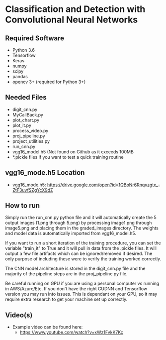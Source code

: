 # Classification and Detection with Convolutional Neural Networks

## Required Software
- Python 3.6
- Tensorflow
- Keras
- numpy
- scipy
- pandas
- opencv 3+ (required for Python 3+)

## Needed Files
- digit_cnn.py
- MyCallBack.py
- plot_chart.py
- plot_it.py
- process_video.py
- proj_pipeline.py
- project_utilities.py
- run_cnn.py
- vgg16_model.h5 (Not found on Github as it exceeds 100MB
- *.pickle files if you want to test a quick training routine

## vgg16_mode.h5 Location
- vgg16_mode.h5: https://drive.google.com/open?id=1QBoNr6Rnqvzgtx_-ZtF3uvfSZgYcX9dZ

## How to run
Simply run the run_cnn.py python file and it will automatically create the 5 output images (1.png through 5.png) by processing image1.png through image5.png and placing them in the graded_images directory.  The weights and model data is automatically imported from vgg16_model.h5.

If you want to run a short iteration of the training procedure, you can set the variable "train_it" to True and it will pull in data from the .pickle files.  It will output a few file artifacts which can be ignored/removed if desired.  The only purpose of including these were to verify the training worked correctly.

The CNN model architecture is stored in the digit_cnn.py file and the majority of the pipeline steps are in the proj_pipeline.py file.  

Be careful running on GPU if you are using a personal computer vs running in AWS/Azure/Etc.  If you don't have the right CUDNN and Tensorflow version you may run into issues.  This is dependant on your GPU, so it may require extra research to get your machine set up correctly.

## Video(s)
- Example video can be found here:
  * https://www.youtube.com/watch?v=xWz1FvkK7Kc

